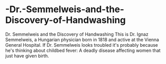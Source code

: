 # -Dr.-Semmelweis-and-the-Discovery-of-Handwashing
 Dr. Semmelweis and the Discovery of Handwashing
This is Dr. Ignaz Semmelweis, a Hungarian physician born in 1818 and active at the Vienna General Hospital. If Dr. Semmelweis looks troubled it's probably because he's thinking about childbed fever: A deadly disease affecting women that just have given birth.
